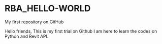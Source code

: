 # RBA_HELLO-WORLD
My first repository on GitHub

Hello friends, This is my first trial on Github
I am here to learn the codes on Python and Revit API.
